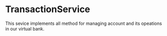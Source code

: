 # TransactionService
This sevice implements all method for managing account and its opeations  in our virtual bank.
